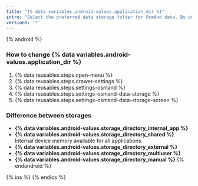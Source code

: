 ```yaml
---
title: "{% data variables.android-values.application_dir %}"
intro: "Select the preferred data storage folder for OsmAnd data. By default, {% data variables.android-values.storage_directory_internal_app %} is used."
versions: '*'
---
```

{% android %}
### How to change {% data variables.android-values.application_dir %}
1. {% data reusables.steps.open-menu %}
2. {% data reusables.steps.drawer-settings %}
3. {% data reusables.steps.settings-osmand %}
4. {% data reusables.steps.settings-osmand-data-storage %}
5. {% data reusables.steps.settings-osmand-data-storage-screen %}

### Difference between storages
- **{% data variables.android-values.storage_directory_internal_app %}**
- **{% data variables.android-values.storage_directory_shared %}**
Internal device memory available for all applications.
- **{% data variables.android-values.storage_directory_external %}**
- **{% data variables.android-values.storage_directory_multiuser %}**
- **{% data variables.android-values.storage_directory_manual %}**
{% endandroid %}

{% ios %}
{% endios %}